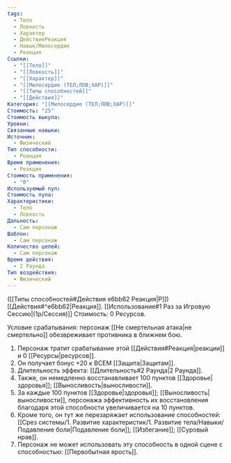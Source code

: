 ```yaml
---
tags:
  - Тело
  - Ловкость
  - Характер
  - ДействиеРеакция
  - Навык/Милосердие
  - Реакция
Ссылки:
  - "[[Тело]]"
  - "[[Ловкость]]"
  - "[[Характер]]"
  - "[[Милосердие (ТЕЛ;ЛОВ;ХАР)]]"
  - "[[Типы способностей]]"
  - "[[Действия]]"
Категория: "[[Милосердие (ТЕЛ;ЛОВ;ХАР)]]"
Стоимость: "25"
Стоимость выкупа:
Уровни:
Связанные навыки:
Источник:
  - Физический
Тип способности:
  - Реакция
Время применения:
  - Реакция
Стоимость применения:
  - "0"
Используемый пул:
Стоимость пула:
Характеристики:
  - Тело
  - Ловкость
Дальность:
  - Сам персонаж
Шаблон:
  - Сам персонаж
Количество целей:
  - Сам персонаж
Время действия:
  - 2 Раунда
Тип воздействия:
  - Физический
---
```

([[Типы способностей#Действия e6bb62 Реакция|Р]]) [[Действия#^e6bb62|Реакция]]. [[Использование#1 Раз за Игровую Сессию|(1р/Сессия)]] Стоимость: 0 Ресурсов.

Условие срабатывания: персонаж [[Не смертельная атака|не смертельно]] обезвреживает противника в ближнем бою.

1. Персонаж тратит срабатывание этой [[Действия#Реакция|реакции]] и 0 [[Ресурсы|ресурсов]].  
2. Он получает бонус +20 к ВСЕМ [[Защита|Защитам]].
3. Длительность эффекта: [[Длительность#2 Раунда|2 Раунда]].
4. Также, он немедленно восстанавливает 100 пунктов [[Здоровье|здоровья]]; [[Выносливость|выносливости]]. 
5. За каждые 100 пунктов [[Здоровье|здоровья]]; [[Выносливость|выносливости]], персонажа эффективность их восстановления благодаря этой способности увеличивается на 10 пунктов.
6. Кроме того, он тут же перезаряжает использование способностей: [[Срез системы/1. Развитие характеристик/1. Развитие тела/Навыки/Подавление боли|Подавление боли]]; [[Избегание]]; [[Суровый нрав]].
7. Персонаж не может использовать эту способность в одной сцене с способностью: [[Первобытная ярость]].
